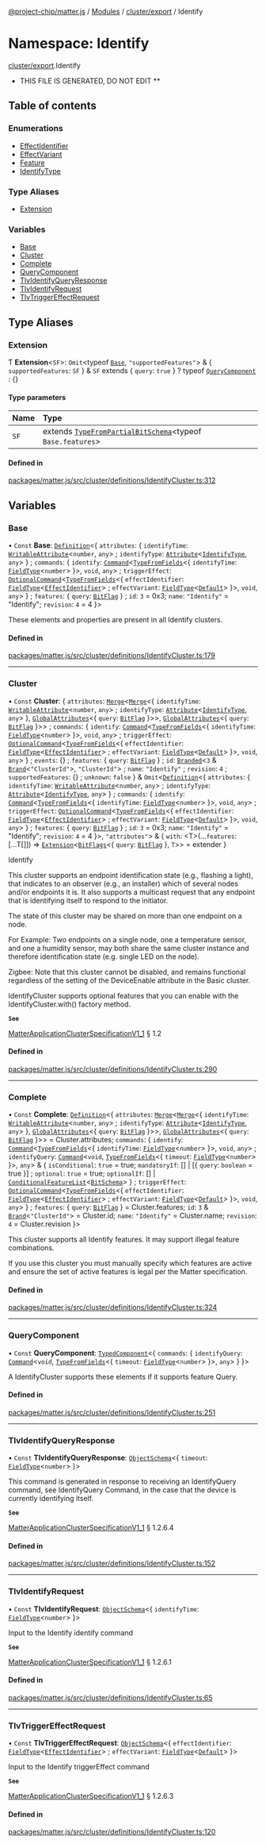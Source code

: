 [@project-chip/matter.js](../README.md) / [Modules](../modules.md) / [cluster/export](cluster_export.md) / Identify

# Namespace: Identify

[cluster/export](cluster_export.md).Identify

* THIS FILE IS GENERATED, DO NOT EDIT **

## Table of contents

### Enumerations

- [EffectIdentifier](../enums/cluster_export.Identify.EffectIdentifier.md)
- [EffectVariant](../enums/cluster_export.Identify.EffectVariant.md)
- [Feature](../enums/cluster_export.Identify.Feature.md)
- [IdentifyType](../enums/cluster_export.Identify.IdentifyType.md)

### Type Aliases

- [Extension](cluster_export.Identify.md#extension)

### Variables

- [Base](cluster_export.Identify.md#base)
- [Cluster](cluster_export.Identify.md#cluster)
- [Complete](cluster_export.Identify.md#complete)
- [QueryComponent](cluster_export.Identify.md#querycomponent)
- [TlvIdentifyQueryResponse](cluster_export.Identify.md#tlvidentifyqueryresponse)
- [TlvIdentifyRequest](cluster_export.Identify.md#tlvidentifyrequest)
- [TlvTriggerEffectRequest](cluster_export.Identify.md#tlvtriggereffectrequest)

## Type Aliases

### Extension

Ƭ **Extension**\<`SF`\>: `Omit`\<typeof [`Base`](cluster_export.Identify.md#base), ``"supportedFeatures"``\> & \{ `supportedFeatures`: `SF`  } & `SF` extends \{ `query`: ``true``  } ? typeof [`QueryComponent`](cluster_export.Identify.md#querycomponent) : {}

#### Type parameters

| Name | Type |
| :------ | :------ |
| `SF` | extends [`TypeFromPartialBitSchema`](schema_export.md#typefrompartialbitschema)\<typeof `Base.features`\> |

#### Defined in

[packages/matter.js/src/cluster/definitions/IdentifyCluster.ts:312](https://github.com/project-chip/matter.js/blob/c15b1068/packages/matter.js/src/cluster/definitions/IdentifyCluster.ts#L312)

## Variables

### Base

• `Const` **Base**: [`Definition`](cluster_export.ClusterFactory.md#definition)\<\{ `attributes`: \{ `identifyTime`: [`WritableAttribute`](../interfaces/cluster_export.WritableAttribute.md)\<`number`, `any`\> ; `identifyType`: [`Attribute`](../interfaces/cluster_export.Attribute.md)\<[`IdentifyType`](../enums/cluster_export.Identify.IdentifyType.md), `any`\>  } ; `commands`: \{ `identify`: [`Command`](../interfaces/cluster_export.Command.md)\<[`TypeFromFields`](tlv_export.md#typefromfields)\<\{ `identifyTime`: [`FieldType`](../interfaces/tlv_export.FieldType.md)\<`number`\>  }\>, `void`, `any`\> ; `triggerEffect`: [`OptionalCommand`](../interfaces/cluster_export.OptionalCommand.md)\<[`TypeFromFields`](tlv_export.md#typefromfields)\<\{ `effectIdentifier`: [`FieldType`](../interfaces/tlv_export.FieldType.md)\<[`EffectIdentifier`](../enums/cluster_export.Identify.EffectIdentifier.md)\> ; `effectVariant`: [`FieldType`](../interfaces/tlv_export.FieldType.md)\<[`Default`](../enums/cluster_export.Identify.EffectVariant.md#default)\>  }\>, `void`, `any`\>  } ; `features`: \{ `query`: [`BitFlag`](schema_export.md#bitflag)  } ; `id`: ``3`` = 0x3; `name`: ``"Identify"`` = "Identify"; `revision`: ``4`` = 4 }\>

These elements and properties are present in all Identify clusters.

#### Defined in

[packages/matter.js/src/cluster/definitions/IdentifyCluster.ts:179](https://github.com/project-chip/matter.js/blob/c15b1068/packages/matter.js/src/cluster/definitions/IdentifyCluster.ts#L179)

___

### Cluster

• `Const` **Cluster**: \{ `attributes`: [`Merge`](util_export.md#merge)\<[`Merge`](util_export.md#merge)\<\{ `identifyTime`: [`WritableAttribute`](../interfaces/cluster_export.WritableAttribute.md)\<`number`, `any`\> ; `identifyType`: [`Attribute`](../interfaces/cluster_export.Attribute.md)\<[`IdentifyType`](../enums/cluster_export.Identify.IdentifyType.md), `any`\>  }, [`GlobalAttributes`](cluster_export.md#globalattributes)\<\{ `query`: [`BitFlag`](schema_export.md#bitflag)  }\>\>, [`GlobalAttributes`](cluster_export.md#globalattributes)\<\{ `query`: [`BitFlag`](schema_export.md#bitflag)  }\>\> ; `commands`: \{ `identify`: [`Command`](../interfaces/cluster_export.Command.md)\<[`TypeFromFields`](tlv_export.md#typefromfields)\<\{ `identifyTime`: [`FieldType`](../interfaces/tlv_export.FieldType.md)\<`number`\>  }\>, `void`, `any`\> ; `triggerEffect`: [`OptionalCommand`](../interfaces/cluster_export.OptionalCommand.md)\<[`TypeFromFields`](tlv_export.md#typefromfields)\<\{ `effectIdentifier`: [`FieldType`](../interfaces/tlv_export.FieldType.md)\<[`EffectIdentifier`](../enums/cluster_export.Identify.EffectIdentifier.md)\> ; `effectVariant`: [`FieldType`](../interfaces/tlv_export.FieldType.md)\<[`Default`](../enums/cluster_export.Identify.EffectVariant.md#default)\>  }\>, `void`, `any`\>  } ; `events`: {} ; `features`: \{ `query`: [`BitFlag`](schema_export.md#bitflag)  } ; `id`: [`Branded`](util_export.md#branded)\<``3`` & [`Brand`](util_export.md#brand)\<``"ClusterId"``\>, ``"ClusterId"``\> ; `name`: ``"Identify"`` ; `revision`: ``4`` ; `supportedFeatures`: {} ; `unknown`: ``false``  } & `Omit`\<[`Definition`](cluster_export.ClusterFactory.md#definition)\<\{ `attributes`: \{ `identifyTime`: [`WritableAttribute`](../interfaces/cluster_export.WritableAttribute.md)\<`number`, `any`\> ; `identifyType`: [`Attribute`](../interfaces/cluster_export.Attribute.md)\<[`IdentifyType`](../enums/cluster_export.Identify.IdentifyType.md), `any`\>  } ; `commands`: \{ `identify`: [`Command`](../interfaces/cluster_export.Command.md)\<[`TypeFromFields`](tlv_export.md#typefromfields)\<\{ `identifyTime`: [`FieldType`](../interfaces/tlv_export.FieldType.md)\<`number`\>  }\>, `void`, `any`\> ; `triggerEffect`: [`OptionalCommand`](../interfaces/cluster_export.OptionalCommand.md)\<[`TypeFromFields`](tlv_export.md#typefromfields)\<\{ `effectIdentifier`: [`FieldType`](../interfaces/tlv_export.FieldType.md)\<[`EffectIdentifier`](../enums/cluster_export.Identify.EffectIdentifier.md)\> ; `effectVariant`: [`FieldType`](../interfaces/tlv_export.FieldType.md)\<[`Default`](../enums/cluster_export.Identify.EffectVariant.md#default)\>  }\>, `void`, `any`\>  } ; `features`: \{ `query`: [`BitFlag`](schema_export.md#bitflag)  } ; `id`: ``3`` = 0x3; `name`: ``"Identify"`` = "Identify"; `revision`: ``4`` = 4 }\>, ``"attributes"``\> & \{ `with`: \<T\>(...`features`: [...T[]]) => [`Extension`](cluster_export.Identify.md#extension)\<[`BitFlags`](schema_export.md#bitflags)\<\{ `query`: [`BitFlag`](schema_export.md#bitflag)  }, `T`\>\> = extender }

Identify

This cluster supports an endpoint identification state (e.g., flashing a light), that indicates to an observer
(e.g., an installer) which of several nodes and/or endpoints it is. It also supports a multicast request that
any endpoint that is identifying itself to respond to the initiator.

The state of this cluster may be shared on more than one endpoint on a node.

For Example: Two endpoints on a single node, one a temperature sensor, and one a humidity sensor, may both share
the same cluster instance and therefore identification state (e.g. single LED on the node).

Zigbee: Note that this cluster cannot be disabled, and remains functional regardless of the setting of the
DeviceEnable attribute in the Basic cluster.

IdentifyCluster supports optional features that you can enable with the IdentifyCluster.with() factory method.

**`See`**

[MatterApplicationClusterSpecificationV1_1](../interfaces/spec_export.MatterApplicationClusterSpecificationV1_1.md) § 1.2

#### Defined in

[packages/matter.js/src/cluster/definitions/IdentifyCluster.ts:290](https://github.com/project-chip/matter.js/blob/c15b1068/packages/matter.js/src/cluster/definitions/IdentifyCluster.ts#L290)

___

### Complete

• `Const` **Complete**: [`Definition`](cluster_export.ClusterFactory.md#definition)\<\{ `attributes`: [`Merge`](util_export.md#merge)\<[`Merge`](util_export.md#merge)\<\{ `identifyTime`: [`WritableAttribute`](../interfaces/cluster_export.WritableAttribute.md)\<`number`, `any`\> ; `identifyType`: [`Attribute`](../interfaces/cluster_export.Attribute.md)\<[`IdentifyType`](../enums/cluster_export.Identify.IdentifyType.md), `any`\>  }, [`GlobalAttributes`](cluster_export.md#globalattributes)\<\{ `query`: [`BitFlag`](schema_export.md#bitflag)  }\>\>, [`GlobalAttributes`](cluster_export.md#globalattributes)\<\{ `query`: [`BitFlag`](schema_export.md#bitflag)  }\>\> = Cluster.attributes; `commands`: \{ `identify`: [`Command`](../interfaces/cluster_export.Command.md)\<[`TypeFromFields`](tlv_export.md#typefromfields)\<\{ `identifyTime`: [`FieldType`](../interfaces/tlv_export.FieldType.md)\<`number`\>  }\>, `void`, `any`\> ; `identifyQuery`: [`Command`](../interfaces/cluster_export.Command.md)\<`void`, [`TypeFromFields`](tlv_export.md#typefromfields)\<\{ `timeout`: [`FieldType`](../interfaces/tlv_export.FieldType.md)\<`number`\>  }\>, `any`\> & \{ `isConditional`: ``true`` = true; `mandatoryIf`: [] \| [\{ `query`: `boolean` = true }] ; `optional`: ``true`` = true; `optionalIf`: [] \| [`ConditionalFeatureList`](cluster_export.md#conditionalfeaturelist)\<[`BitSchema`](schema_export.md#bitschema)\>  } ; `triggerEffect`: [`OptionalCommand`](../interfaces/cluster_export.OptionalCommand.md)\<[`TypeFromFields`](tlv_export.md#typefromfields)\<\{ `effectIdentifier`: [`FieldType`](../interfaces/tlv_export.FieldType.md)\<[`EffectIdentifier`](../enums/cluster_export.Identify.EffectIdentifier.md)\> ; `effectVariant`: [`FieldType`](../interfaces/tlv_export.FieldType.md)\<[`Default`](../enums/cluster_export.Identify.EffectVariant.md#default)\>  }\>, `void`, `any`\>  } ; `features`: \{ `query`: [`BitFlag`](schema_export.md#bitflag)  } = Cluster.features; `id`: ``3`` & [`Brand`](util_export.md#brand)\<``"ClusterId"``\> = Cluster.id; `name`: ``"Identify"`` = Cluster.name; `revision`: ``4`` = Cluster.revision }\>

This cluster supports all Identify features. It may support illegal feature combinations.

If you use this cluster you must manually specify which features are active and ensure the set of active
features is legal per the Matter specification.

#### Defined in

[packages/matter.js/src/cluster/definitions/IdentifyCluster.ts:324](https://github.com/project-chip/matter.js/blob/c15b1068/packages/matter.js/src/cluster/definitions/IdentifyCluster.ts#L324)

___

### QueryComponent

• `Const` **QueryComponent**: [`TypedComponent`](../interfaces/cluster_export.ClusterFactory.TypedComponent.md)\<\{ `commands`: \{ `identifyQuery`: [`Command`](../interfaces/cluster_export.Command.md)\<`void`, [`TypeFromFields`](tlv_export.md#typefromfields)\<\{ `timeout`: [`FieldType`](../interfaces/tlv_export.FieldType.md)\<`number`\>  }\>, `any`\>  }  }\>

A IdentifyCluster supports these elements if it supports feature Query.

#### Defined in

[packages/matter.js/src/cluster/definitions/IdentifyCluster.ts:251](https://github.com/project-chip/matter.js/blob/c15b1068/packages/matter.js/src/cluster/definitions/IdentifyCluster.ts#L251)

___

### TlvIdentifyQueryResponse

• `Const` **TlvIdentifyQueryResponse**: [`ObjectSchema`](../classes/tlv_export.ObjectSchema.md)\<\{ `timeout`: [`FieldType`](../interfaces/tlv_export.FieldType.md)\<`number`\>  }\>

This command is generated in response to receiving an IdentifyQuery command, see IdentifyQuery Command, in the
case that the device is currently identifying itself.

**`See`**

[MatterApplicationClusterSpecificationV1_1](../interfaces/spec_export.MatterApplicationClusterSpecificationV1_1.md) § 1.2.6.4

#### Defined in

[packages/matter.js/src/cluster/definitions/IdentifyCluster.ts:152](https://github.com/project-chip/matter.js/blob/c15b1068/packages/matter.js/src/cluster/definitions/IdentifyCluster.ts#L152)

___

### TlvIdentifyRequest

• `Const` **TlvIdentifyRequest**: [`ObjectSchema`](../classes/tlv_export.ObjectSchema.md)\<\{ `identifyTime`: [`FieldType`](../interfaces/tlv_export.FieldType.md)\<`number`\>  }\>

Input to the Identify identify command

**`See`**

[MatterApplicationClusterSpecificationV1_1](../interfaces/spec_export.MatterApplicationClusterSpecificationV1_1.md) § 1.2.6.1

#### Defined in

[packages/matter.js/src/cluster/definitions/IdentifyCluster.ts:65](https://github.com/project-chip/matter.js/blob/c15b1068/packages/matter.js/src/cluster/definitions/IdentifyCluster.ts#L65)

___

### TlvTriggerEffectRequest

• `Const` **TlvTriggerEffectRequest**: [`ObjectSchema`](../classes/tlv_export.ObjectSchema.md)\<\{ `effectIdentifier`: [`FieldType`](../interfaces/tlv_export.FieldType.md)\<[`EffectIdentifier`](../enums/cluster_export.Identify.EffectIdentifier.md)\> ; `effectVariant`: [`FieldType`](../interfaces/tlv_export.FieldType.md)\<[`Default`](../enums/cluster_export.Identify.EffectVariant.md#default)\>  }\>

Input to the Identify triggerEffect command

**`See`**

[MatterApplicationClusterSpecificationV1_1](../interfaces/spec_export.MatterApplicationClusterSpecificationV1_1.md) § 1.2.6.3

#### Defined in

[packages/matter.js/src/cluster/definitions/IdentifyCluster.ts:120](https://github.com/project-chip/matter.js/blob/c15b1068/packages/matter.js/src/cluster/definitions/IdentifyCluster.ts#L120)

